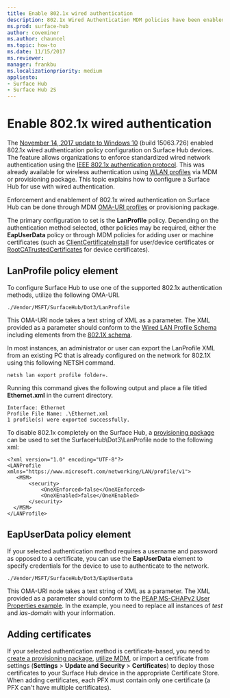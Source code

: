 ```yaml
---
title: Enable 802.1x wired authentication
description: 802.1x Wired Authentication MDM policies have been enabled on Surface Hub devices. 
ms.prod: surface-hub
author: coveminer
ms.author: chauncel
ms.topic: how-to
ms.date: 11/15/2017
ms.reviewer: 
manager: frankbu
ms.localizationpriority: medium
appliesto:
- Surface Hub
- Surface Hub 2S
---
```


# Enable 802.1x wired authentication

The [November 14, 2017 update to Windows 10](https://support.microsoft.com/help/4048954/windows-10-update-kb4048954) (build 15063.726) enabled 802.1x wired authentication policy configuration on Surface Hub devices. The feature allows organizations to enforce standardized wired network authentication using the [IEEE 802.1x authentication protocol](http://www.ieee802.org/1/pages/802.1x-2010.html). This was already available for wireless authentication using [WLAN profiles](/mem/intune/configuration/wi-fi-settings-import-windows-8-1) via MDM or provisioning package. This topic explains how to configure a Surface Hub for use with wired authentication. 

Enforcement and enablement of 802.1x wired authentication on Surface Hub can be done through MDM [OMA-URI profiles](/mem/intune/configuration/custom-settings-windows-10) or provisioning package. 

The primary configuration to set is the **LanProfile** policy. Depending on the authentication method selected, other policies may be required, either the **EapUserData** policy or through MDM policies for adding user or machine certificates (such as [ClientCertificateInstall](/windows/client-management/mdm/clientcertificateinstall-csp) for user/device certificates or [RootCATrustedCertificates](/windows/client-management/mdm/rootcacertificates-csp) for device certificates). 

## LanProfile policy element

To configure Surface Hub to use one of the supported 802.1x authentication methods, utilize the following OMA-URI. 

```
./Vendor/MSFT/SurfaceHub/Dot3/LanProfile
```

This OMA-URI node takes a text string of XML as a parameter. The XML provided as a parameter should conform to the [Wired LAN Profile Schema](/openspecs/windows_protocols/ms-gpwl/c88a926a-087b-405f-9a76-effaf7277bf3) including elements from the [802.1X schema](/openspecs/windows_protocols/ms-gpwl/71f2eda6-d018-4ba3-ad37-32c98b926ebb). 

In most instances, an administrator or user can export the LanProfile XML from an existing PC that is already configured on the network for 802.1X using this following NETSH command. 

```
netsh lan export profile folder=.
```

Running this command gives the following output and place a file titled **Ethernet.xml** in the current directory. 

```
Interface: Ethernet
Profile File Name: .\Ethernet.xml
1 profile(s) were exported successfully.
```

To disable 802.1x completely on the Surface Hub, a [provisioning package](provisioning-packages-for-surface-hub.md#use-advanced-provisioning) can be used to set the SurfaceHub\Dot3\LanProfile node to the following xml:

```
<?xml version="1.0" encoding="UTF-8"?>
<LANProfile xmlns="https://www.microsoft.com/networking/LAN/profile/v1">
   <MSM>
       <security>
           <OneXEnforced>false</OneXEnforced>
           <OneXEnabled>false</OneXEnabled>
       </security>
  </MSM>
</LANProfile>
```

## EapUserData policy element

If your selected authentication method requires a username and password as opposed to a certificate, you can use the **EapUserData** element to specify credentials for the device to use to authenticate to the network. 

```
./Vendor/MSFT/SurfaceHub/Dot3/EapUserData 
```

This OMA-URI node takes a text string of XML as a parameter. The XML provided as a parameter should conform to the [PEAP MS-CHAPv2 User Properties example](/windows/win32/eaphost/peap-ms-chapv2-user-properties). In the example, you need to replace all instances of *test* and *ias-domain* with your information.



## Adding certificates

If your selected authentication method is certificate-based, you need to [create a provisioning package](provisioning-packages-for-surface-hub.md), [utilize MDM](/windows/client-management/mdm/clientcertificateinstall-csp), or import a certificate from settings (**Settings** > **Update and Security** > **Certificates**) to deploy those certificates to your Surface Hub device in the appropriate Certificate Store. When adding certificates, each PFX must contain only one certificate (a PFX can't have multiple certificates).

